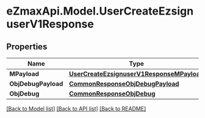 
# eZmaxApi.Model.UserCreateEzsignuserV1Response

## Properties

Name | Type | Description | Notes
------------ | ------------- | ------------- | -------------
**MPayload** | [**UserCreateEzsignuserV1ResponseMPayload**](UserCreateEzsignuserV1ResponseMPayload.md) |  | 
**ObjDebugPayload** | [**CommonResponseObjDebugPayload**](CommonResponseObjDebugPayload.md) |  | [optional] 
**ObjDebug** | [**CommonResponseObjDebug**](CommonResponseObjDebug.md) |  | [optional] 

[[Back to Model list]](../README.md#documentation-for-models)
[[Back to API list]](../README.md#documentation-for-api-endpoints)
[[Back to README]](../README.md)

